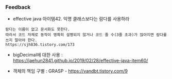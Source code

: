 

### Feedback

- effective java 아이템42. 익명 클래스보다는 람다를 사용하라
```text
람다는 이름이 없고 문서화도 못한다. 
따라서 코드 자체로 동작이 명확히 설명되지 않거나 코드 줄 수(3줄 초과)가 많아지면 람다를 쓰지 말아야 한다.
https://sjh836.tistory.com/173
````

- bigDecimal에 대한 사용 : https://jaehun2841.github.io/2019/02/28/effective-java-item60/

- 객체의 책임 구별 : GRASP - https://vandbt.tistory.com/9